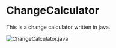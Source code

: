 # ChangeCalculator
This is a change calculator written in java.

![ChangeCalculator.java](https://github.com/MorganHurley8/ChangeCalculator/blob/master/change2018)



